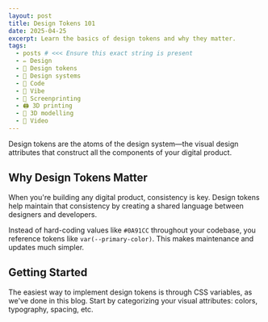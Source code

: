 ```yaml
---
layout: post
title: Design Tokens 101
date: 2025-04-25
excerpt: Learn the basics of design tokens and why they matter.
tags:
  - posts # <<< Ensure this exact string is present
  - ✏️ Design
  - 🎨 Design tokens
  - 🧩 Design systems
  - 🤖 Code
  - 🎷 Vibe
  - 👕 Screenprinting
  - 🖨️ 3D printing
  - 🔬 3D modelling
  - 🎥 Video
---
```


Design tokens are the atoms of the design system—the visual design attributes that construct all the components of your digital product.

## Why Design Tokens Matter

When you're building any digital product, consistency is key. Design tokens help maintain that consistency by creating a shared language between designers and developers.

Instead of hard-coding values like `#0A91CC` throughout your codebase, you reference tokens like `var(--primary-color)`. This makes maintenance and updates much simpler.

## Getting Started

The easiest way to implement design tokens is through CSS variables, as we've done in this blog. Start by categorizing your visual attributes: colors, typography, spacing, etc.
